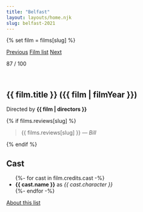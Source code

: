 ```yaml
---
title: "Belfast"
layout: layouts/home.njk
slug: belfast-2021
---
```


{% set film = films[slug] %}

<nav class="films">
  <a class="prev" href="../the-power-of-the-dog-2021">Previous</a>
  <a href="../">Film list</a>
  <a class="next" href="../house-of-gucci-2021">Next</a>
</nav>

<p>87 / 100</p>

<article class="film">
  <div class="backdrop-and-poster">
    <img class="poster" src="../films/posters/{{ film.slug }}.jpg" alt="">
    <img class="backdrop" src="../films/backdrops/{{ film.slug }}.jpg" alt="">
  </div>

  <h1>{{ film.title }} ({{ film | filmYear }})</h1>

  

  <p class="director">
    Directed by <strong>{{ film | directors }}</strong>
  </p>

  {% if films.reviews[slug] %}
    <blockquote> 
      {{ films.reviews[slug] }} <em>— Bill</em>
    </blockquote> 
  {% endif %}

  <h2>
    Cast
  </h2>
  <ul>
    {%- for cast in film.credits.cast -%}
      <li>
        <strong>{{ cast.name }}</strong> as <em>{{ cast.character }}</em>
      </li>
    {%- endfor -%}
  </ul>
</article>
<footer>
  <a href="../about">About this list</a>
</footer>
